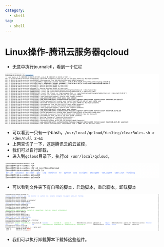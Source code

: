 ```yaml
---
category:
  - shell
tag:
  - shell
---
```

# Linux操作-腾讯云服务器qcloud

- 无意中执行journalctl，看到一个进程

![image-20230713235814737](./images/image-20230713235814737.png)

- 可以看到一只有一个bash，`/usr/local/qcloud/YunJing/clearRules.sh > /dev/null 2>&1`
- 上网查询了一下，这是腾讯云的云监控，
- 我们可以自行卸载，
- 进入到`qcloud`目录下，执行`cd /usr/local/qcloud`，

![image-20230713235930609](./images/image-20230713235930609.png)

- 可以看到文件夹下有自带的脚本，启动脚本，重启脚本，卸载脚本

![image-20230714000006279](./images/image-20230714000006279.png)

- 我们可以执行卸载脚本下载掉这些组件。